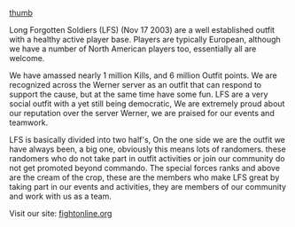 [thumb‎](Image:LFS_logo.md.png)

Long Forgotten Soldiers (LFS) (Nov 17 2003) are a well established
outfit with a healthy active player base. Players are typically
European, although we have a number of North American players too,
essentially all are welcome.

We have amassed nearly 1 million Kills, and 6 million Outfit points. We
are recognized across the Werner server as an outfit that can respond to
support the cause, but at the same time have some fun. LFS are a very
social outfit with a yet still being democratic, We are extremely proud
about our reputation over the server Werner, we are praised for our
events and teamwork.

LFS is basically divided into two half's, On the one side we are the
outfit we have always been, a big one, obviously this means lots of
randomers. these randomers who do not take part in outfit activities or
join our community do not get promoted beyond commando. The special
forces ranks and above are the cream of the crop, these are the members
who make LFS great by taking part in our events and activities, they are
members of our community and work with us as a team.

Visit our site: [fightonline.org](http://www.fightonline.org)
